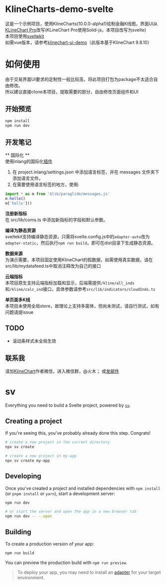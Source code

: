 # KlineCharts-demo-svelte
这是一个示例项目，使用KlineCharts(10.0.0-alpha1)绘制金融K线图，界面UI从[KLineChart Pro](https://pro.klinecharts.com/getting-started.html)改写(KLineChart Pro使用Solid-js，本项目改写为svelte)  
本项目使用[sveltekit](https://svelte.dev/)  
如需vue版本，请参考[klinechart-ui-demo](https://github.com/anyongjin/klinechart-ui-demo)（此版本基于KlineChart 9.8.10）

# 如何使用
由于交易界面UI要求的定制性一般比较高，将此项目打包为package不太适合自由修改。  
所以建议直接clone本项目，提取需要的部分，自由修改页面组件和UI  

## 开始预览
```bash
npm install
npm run dev
```

## 开发笔记
** 国际化 **  
使用inlang的国际化[插件](https://inlang.com/m/dxnzrydw/paraglide-sveltekit-i18n/getting-started)
1. 在 project.inlang/settings.json 中添加语言标签，并在 messages 文件夹下添加语言文件。
5. 在需要使用语言标签的地方，使用:
```typescript
import * as m from '$lib/paraglide/messages.js'
m.hello()
m['hello']()
```

**注册新指标**  
在 src/lib/coms.ts 中添加新指标的字段和默认参数。

**编译为静态资源**  
sveltekit支持编译静态资源，只需将svelte.config.js中的`adapter-auto`改为`adapter-static`，然后执行`npm run build`，即可在dist目录下生成静态资源。

**数据来源**  
为演示需要，本项目固定使用KlineChart的假数据，如需使用真实数据，请在src/lib/mydatafeed.ts中取消注释改为自己的接口

**云端指标**  
本项目原生支持云端指标加载和显示，后端需提供`/kline/all_inds`和`/kline/calc_ind`接口，具体参数请参考`src/lib/indicators/cloudInds.ts`

**单页面多K线**  
本项目未使用全局store，故理论上支持多窗体，但尚未测试，请自行测试，如有问题请提issue

## TODO
* 滚动条样式未全局生效

## 联系我
请加[KlineChart](https://klinecharts.com/)作者微信，进入微信群，@火木；
或[发邮件](mailto:anyongjin163@163.com)

# sv

Everything you need to build a Svelte project, powered by [`sv`](https://github.com/sveltejs/cli).

## Creating a project

If you're seeing this, you've probably already done this step. Congrats!

```bash
# create a new project in the current directory
npx sv create

# create a new project in my-app
npx sv create my-app
```

## Developing

Once you've created a project and installed dependencies with `npm install` (or `pnpm install` or `yarn`), start a development server:

```bash
npm run dev

# or start the server and open the app in a new browser tab
npm run dev -- --open
```

## Building

To create a production version of your app:

```bash
npm run build
```

You can preview the production build with `npm run preview`.

> To deploy your app, you may need to install an [adapter](https://svelte.dev/docs/kit/adapters) for your target environment.
